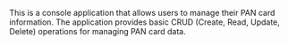 This is a console application that allows users to manage their PAN card information. The application provides basic CRUD (Create, Read, Update, Delete) operations for managing PAN card data.
